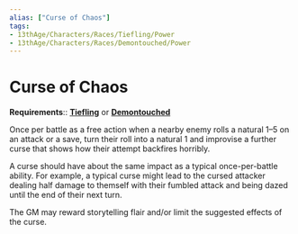 ```yaml
---
alias: ["Curse of Chaos"]
tags:
- 13thAge/Characters/Races/Tiefling/Power
- 13thAge/Characters/Races/Demontouched/Power
---
```

# Curse of Chaos

**Requirements**:: **[Tiefling](../Tiefling-Demontouched.md)** or **[Demontouched](../Tiefling-Demontouched.md)**

Once per battle as a free action when a nearby enemy rolls a natural 1–5 on an attack or a save, turn their roll into a natural 1 and improvise a further curse that shows how their attempt backfires horribly.

A curse should have about the same impact as a typical once-per-battle ability. For example, a typical curse might lead to the cursed attacker dealing half damage to themself with their fumbled attack and being dazed until the end of their next turn. 

The GM may reward storytelling flair and/or limit the suggested effects of the curse.

